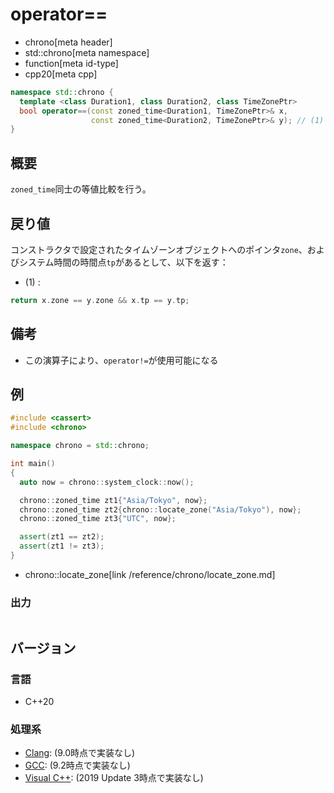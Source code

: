 # operator==
* chrono[meta header]
* std::chrono[meta namespace]
* function[meta id-type]
* cpp20[meta cpp]

```cpp
namespace std::chrono {
  template <class Duration1, class Duration2, class TimeZonePtr>
  bool operator==(const zoned_time<Duration1, TimeZonePtr>& x,
                  const zoned_time<Duration2, TimeZonePtr>& y); // (1) C++20
}
```

## 概要
`zoned_time`同士の等値比較を行う。


## 戻り値
コンストラクタで設定されたタイムゾーンオブジェクトへのポインタ`zone`、およびシステム時間の時間点`tp`があるとして、以下を返す：

- (1) :

```cpp
return x.zone == y.zone && x.tp == y.tp;
```


## 備考
- この演算子により、`operator!=`が使用可能になる


## 例
```cpp example
#include <cassert>
#include <chrono>

namespace chrono = std::chrono;

int main()
{
  auto now = chrono::system_clock::now();

  chrono::zoned_time zt1{"Asia/Tokyo", now};
  chrono::zoned_time zt2{chrono::locate_zone("Asia/Tokyo"), now};
  chrono::zoned_time zt3{"UTC", now};

  assert(zt1 == zt2);
  assert(zt1 != zt3);
}
```
* chrono::locate_zone[link /reference/chrono/locate_zone.md]

### 出力
```
```

## バージョン
### 言語
- C++20

### 処理系
- [Clang](/implementation.md#clang): (9.0時点で実装なし)
- [GCC](/implementation.md#gcc): (9.2時点で実装なし)
- [Visual C++](/implementation.md#visual_cpp): (2019 Update 3時点で実装なし)
